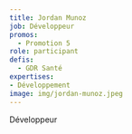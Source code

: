 ```yaml
---
title: Jordan Munoz
job: Développeur
promos:
  - Promotion 5
role: participant
defis:
  - GDR Santé
expertises:
- Développement
image: img/jordan-munoz.jpeg
---
```

Développeur
